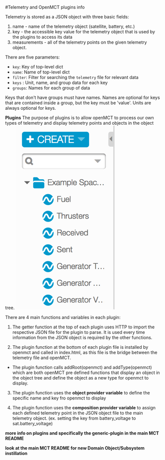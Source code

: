 #Telemetry and OpenMCT plugins info

Telemetry is stored as a JSON object with three basic fields:
1. name - name of the telemetry object (satellite, battery, etc.)
2. key - the accessible key value for the telemetry object that is used by the plugins to access its data
3. measurements - all of the telemetry points on the given telemetry object. 

There are five parameters:
- `key`: Key of top-level dict
- `name`: Name of top-level dict
- `filter`: Filter for searching the `telemetry` file for relevant data
- `keys` : Unit, name, and group data for each key
- `groups`: Names for each group of data

Keys that don't have groups must have names. Names are optional for keys that are contained inside a group, but the key must be 'value'. Units are always optional for keys.

**Plugins**
The purpose of plugins is to allow openMCT to process our own types of telemetry and display telemetry points and objects in the object tree.
![Object Tree](https://github.com/pathfinder-for-autonomous-navigation/FlightSoftware/blob/addmct/src/gsw/MCT/images/object-tree.png)

There are 4 main functions and variables in each plugin:

1. The getter function at the top of each plugin uses HTTP to import the respective JSON file for the plugin to parse. It is used every time information from the JSON object is required by the other functions.

2. The plugin function at the bottom of each plugin file is installed by openmct and called in index.html, as this file is the bridge between the telemetry file and openMCT.

- The plugin function calls addRoot(openmct) and addType(openmct) which are both openMCT pre defined functions that display an object in the object tree and define the object as a new type for openmct to display.

3. The plugin function uses the **object provider variable** to define the specific name and key fro openmct to display

4. The plugin function uses the **composition provider variable** to assign each defined telemetry point in the JSON object file to the main telemetry object. (ex. setting the key from battery_voltage to sat.battery_voltage)

**more info on plugins and specifically the generic-plugin in the main MCT README**

**look at the main MCT README for new Domain Object/Subsystem instillation**
